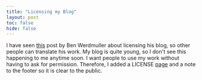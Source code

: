 ```yaml
---
title: "Licensing my Blog"
layout: post
toc: false
hide: false
---
```


I have seen [this](https://werd.social/@ben/113985690844451474) post by Ben Werdmuller about licensing his blog, so other people can translate his work.
My blog is quite young, so I don't see this happening to me anytime soon.
I want people to use my work without having to ask for permission.
Therefore, I added a LICENSE [page](/_pages/LICENSE.html) and a note to the footer so it is clear to the public.